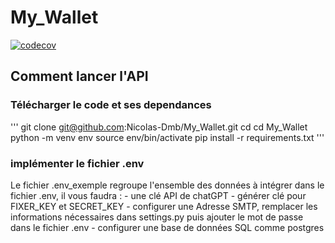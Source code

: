 # My_Wallet

[![codecov](https://codecov.io/github/Nicolas-Dmb/My_Wallet/graph/badge.svg?token=CW1Z2CKRZS)](https://codecov.io/github/Nicolas-Dmb/My_Wallet)


## Comment lancer l'API 
### Télécharger le code et ses dependances
'''
git clone git@github.com:Nicolas-Dmb/My_Wallet.git
cd cd My_Wallet
python -m venv env
source env/bin/activate
pip install -r requirements.txt
'''
### implémenter le fichier .env 
Le fichier .env_exemple regroupe l'ensemble des données à intégrer dans le fichier .env, il vous faudra : 
    - une clé API de chatGPT 
    - générer clé pour FIXER_KEY et SECRET_KEY
    - configurer une Adresse SMTP, remplacer les informations nécessaires dans settings.py puis ajouter le mot de passe dans le fichier .env 
    - configurer une base de données SQL comme postgres 